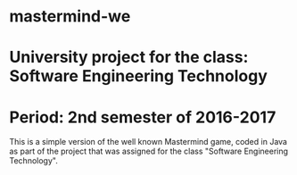 # mastermind-we
# University project for the class: Software Engineering Technology
# Period: 2nd semester of 2016-2017

This is a simple version of the well known Mastermind game, coded in Java as part of the project that was assigned for the class
"Software Engineering Technology".

